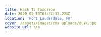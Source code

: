 ```yaml
---
title: Hack To Tomorrow
date: 2020-02-13T05:37:37.228Z
location: 'Fort Lauderdale, FA'
cover: /assets/images/cms_uploads/dusk.jpg
website_url: n/a
---
```



